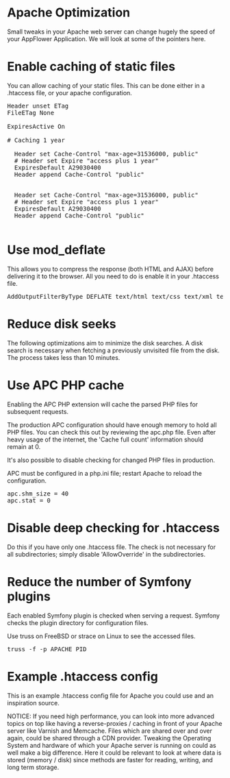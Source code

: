 # Apache Optimization
Small tweaks in your Apache web server can change hugely the speed of your AppFlower Application. We will look at some of the pointers here.


# Enable caching of static files
You can allow caching of your static files. This can be done either in a .htaccess file, or your apache configuration.

<pre>
Header unset ETag
FileETag None

ExpiresActive On

# Caching 1 year
<FilesMatch "\.(jpg|jpeg|png|gif|swf|ico)$">
  Header set Cache-Control "max-age=31536000, public"
  # Header set Expire "access plus 1 year"
  ExpiresDefault A29030400
  Header append Cache-Control "public"
</FilesMatch>
<FilesMatch "\.(js|css)$">
  Header set Cache-Control "max-age=31536000, public"
  # Header set Expire "access plus 1 year"
  ExpiresDefault A29030400
  Header append Cache-Control "public"
</FilesMatch>
</pre>

# Use mod_deflate
This allows you to compress the response (both HTML and AJAX) before delivering it to the browser. All you need to do is enable it in your .htaccess file.

<pre>
AddOutputFilterByType DEFLATE text/html text/css text/xml text/csv application/x-javascript
</pre>

# Reduce disk seeks

The following optimizations aim to minimize the disk searches. A disk search is necessary when fetching a previously unvisited file from the disk. The process takes less than 10 minutes.

# Use APC PHP cache

Enabling the APC PHP extension will cache the parsed PHP files for subsequent requests.

The production APC configuration should have enough memory to hold all PHP files. You can check this out by reviewing the apc.php file. Even after heavy usage of the internet, the 'Cache full count' information should remain at 0.

It's also possible to disable checking for changed PHP files in production.

APC must be configured in a php.ini file; restart Apache to reload the configuration.

<pre>
apc.shm_size = 40
apc.stat = 0
</pre>

# Disable deep checking for .htaccess

Do this if you have only one .htaccess file. The check is not necessary for all subdirectories; simply disable 'AllowOverride' in the subdirectories.

<script type="syntaxhighlighter" class="brush:bash">
<![CDATA[
<Directory "/path/to/web">
        AllowOverride All
</Directory>
<Directory "/path/to/web/*">
        AllowOverride None
</Directory>
]]>
</script>

# Reduce the number of Symfony plugins

Each enabled Symfony plugin is checked when serving a request. Symfony checks the plugin directory for configuration files.

Use truss on FreeBSD or strace on Linux to see the accessed files.

<pre>
truss -f -p APACHE_PID
</pre>


# Example .htaccess config
This is an example .htaccess config file for Apache you could use and an inspiration source.

<script type="syntaxhighlighter" class="brush:bash">
<![CDATA[
# GZIP DEFLATE
AddOutputFilterByType DEFLATE text/html text/css text/csv application/x-javascript

# CACHING
Header unset ETag
FileETag None

# Turn on Expires and set default to 0
ExpiresActive On

# Caching 1 year
<FilesMatch "\.(jpg|jpeg|png|gif|swf|ico)$">
  Header set Cache-Control "max-age=31536000, public"
  # Header set Expire "access plus 1 year"
  ExpiresDefault A29030400
  Header append Cache-Control "public"
</FilesMatch>
<FilesMatch "\.(js|css)$">
  Header set Cache-Control "max-age=31536000, public"
  # Header set Expire "access plus 1 year"
  ExpiresDefault A29030400
  Header append Cache-Control "public"
</FilesMatch>

<IfModule mod_rewrite.c>
  RewriteEngine On

  # If the URL isn't a static file, we serve our front web controller.
  RewriteCond %{REQUEST_FILENAME} !-f
  RewriteRule .* index.php [QSA,L]
</IfModule>
]]>
</script>

NOTICE: If you need high performance, you can look into more advanced topics on top like having a reverse-proxies / caching in front of your Apache server like Varnish and Memcache. Files which are shared over and over again, could be shared through a CDN provider. Tweaking the Operating System and hardware of which your Apache server is running on could as well make a big difference. Here it could be relevant to look at where data is stored (memory / disk) since methods are faster for reading, writing, and long term storage.